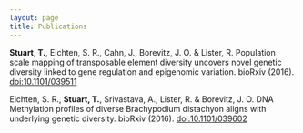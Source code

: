 ```yaml
---
layout: page
title: Publications
---
```


**Stuart, T.**, Eichten, S. R., Cahn, J., Borevitz, J. O. & Lister, R. Population scale mapping of transposable element diversity uncovers novel genetic diversity linked to gene regulation and epigenomic variation. bioRxiv (2016). [doi:10.1101/039511](http://biorxiv.org/content/early/2016/02/11/039511)

Eichten, S. R., **Stuart, T.**, Srivastava, A., Lister, R. & Borevitz, J. O. DNA Methylation profiles of diverse Brachypodium distachyon aligns with underlying genetic diversity. bioRxiv (2016). [doi:10.1101/039602](http://biorxiv.org/content/early/2016/02/17/039602)
